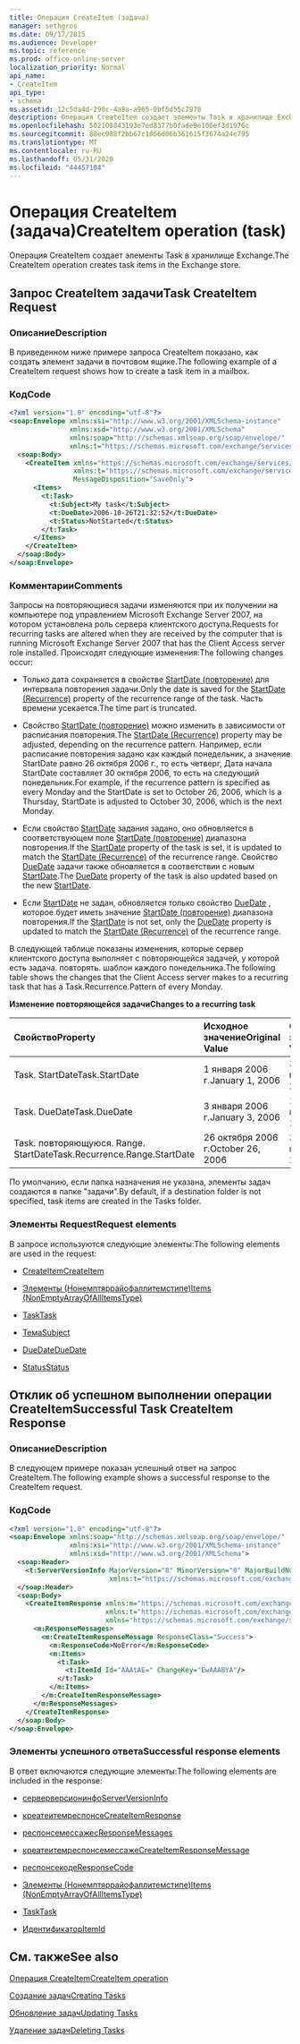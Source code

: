 ```yaml
---
title: Операция CreateItem (задача)
manager: sethgros
ms.date: 09/17/2015
ms.audience: Developer
ms.topic: reference
ms.prod: office-online-server
localization_priority: Normal
api_name:
- CreateItem
api_type:
- schema
ms.assetid: 12c5da4d-290c-4a8a-a965-0bf5d55c7978
description: Операция CreateItem создает элементы Task в хранилище Exchange.
ms.openlocfilehash: 502108843193e7ed8377b0fade9e106ef3d1976c
ms.sourcegitcommit: 88ec988f2bb67c1866d06b361615f3674a24e795
ms.translationtype: MT
ms.contentlocale: ru-RU
ms.lasthandoff: 05/31/2020
ms.locfileid: "44457104"
---
```

# <a name="createitem-operation-task"></a><span data-ttu-id="81a22-103">Операция CreateItem (задача)</span><span class="sxs-lookup"><span data-stu-id="81a22-103">CreateItem operation (task)</span></span>

<span data-ttu-id="81a22-104">Операция CreateItem создает элементы Task в хранилище Exchange.</span><span class="sxs-lookup"><span data-stu-id="81a22-104">The CreateItem operation creates task items in the Exchange store.</span></span>
  
## <a name="task-createitem-request"></a><span data-ttu-id="81a22-105">Запрос CreateItem задачи</span><span class="sxs-lookup"><span data-stu-id="81a22-105">Task CreateItem Request</span></span>

### <a name="description"></a><span data-ttu-id="81a22-106">Описание</span><span class="sxs-lookup"><span data-stu-id="81a22-106">Description</span></span>

<span data-ttu-id="81a22-107">В приведенном ниже примере запроса CreateItem показано, как создать элемент задачи в почтовом ящике.</span><span class="sxs-lookup"><span data-stu-id="81a22-107">The following example of a CreateItem request shows how to create a task item in a mailbox.</span></span>
  
### <a name="code"></a><span data-ttu-id="81a22-108">Код</span><span class="sxs-lookup"><span data-stu-id="81a22-108">Code</span></span>

```XML
<?xml version="1.0" encoding="utf-8"?>
<soap:Envelope xmlns:xsi="http://www.w3.org/2001/XMLSchema-instance"
               xmlns:xsd="http://www.w3.org/2001/XMLSchema"
               xmlns:soap="http://schemas.xmlsoap.org/soap/envelope/"
               xmlns:t="https://schemas.microsoft.com/exchange/services/2006/types">
  <soap:Body>
    <CreateItem xmlns="https://schemas.microsoft.com/exchange/services/2006/messages"
                xmlns:t="https://schemas.microsoft.com/exchange/services/2006/types" 
                MessageDisposition="SaveOnly">
      <Items>
        <t:Task>
          <t:Subject>My task</t:Subject>
          <t:DueDate>2006-10-26T21:32:52</t:DueDate>
          <t:Status>NotStarted</t:Status>
        </t:Task>
      </Items>
    </CreateItem>
  </soap:Body>
</soap:Envelope>
```

### <a name="comments"></a><span data-ttu-id="81a22-109">Комментарии</span><span class="sxs-lookup"><span data-stu-id="81a22-109">Comments</span></span>

<span data-ttu-id="81a22-110">Запросы на повторяющиеся задачи изменяются при их получении на компьютере под управлением Microsoft Exchange Server 2007, на котором установлена роль сервера клиентского доступа.</span><span class="sxs-lookup"><span data-stu-id="81a22-110">Requests for recurring tasks are altered when they are received by the computer that is running Microsoft Exchange Server 2007 that has the Client Access server role installed.</span></span> <span data-ttu-id="81a22-111">Происходят следующие изменения:</span><span class="sxs-lookup"><span data-stu-id="81a22-111">The following changes occur:</span></span>
  
- <span data-ttu-id="81a22-112">Только дата сохраняется в свойстве [StartDate (повторение)](startdate-recurrence.md) для интервала повторения задачи.</span><span class="sxs-lookup"><span data-stu-id="81a22-112">Only the date is saved for the [StartDate (Recurrence)](startdate-recurrence.md) property of the recurrence range of the task.</span></span> <span data-ttu-id="81a22-113">Часть времени усекается.</span><span class="sxs-lookup"><span data-stu-id="81a22-113">The time part is truncated.</span></span> 
    
- <span data-ttu-id="81a22-114">Свойство [StartDate (повторение)](startdate-recurrence.md) можно изменить в зависимости от расписания повторения.</span><span class="sxs-lookup"><span data-stu-id="81a22-114">The [StartDate (Recurrence)](startdate-recurrence.md) property may be adjusted, depending on the recurrence pattern.</span></span> <span data-ttu-id="81a22-115">Например, если расписание повторения задано как каждый понедельник, а значение StartDate равно 26 октября 2006 г., то есть четверг, Дата начала StartDate составляет 30 октября 2006, то есть на следующий понедельник.</span><span class="sxs-lookup"><span data-stu-id="81a22-115">For example, if the recurrence pattern is specified as every Monday and the StartDate is set to October 26, 2006, which is a Thursday, StartDate is adjusted to October 30, 2006, which is the next Monday.</span></span> 
    
- <span data-ttu-id="81a22-116">Если свойство [StartDate](startdate.md) задания задано, оно обновляется в соответствующем поле [StartDate (повторение)](startdate-recurrence.md) диапазона повторения.</span><span class="sxs-lookup"><span data-stu-id="81a22-116">If the [StartDate](startdate.md) property of the task is set, it is updated to match the [StartDate (Recurrence)](startdate-recurrence.md) of the recurrence range.</span></span> <span data-ttu-id="81a22-117">Свойство [DueDate](duedate.md) задачи также обновляется в соответствии с новым [StartDate](startdate.md).</span><span class="sxs-lookup"><span data-stu-id="81a22-117">The [DueDate](duedate.md) property of the task is also updated based on the new [StartDate](startdate.md).</span></span>
    
- <span data-ttu-id="81a22-118">Если [StartDate](startdate.md) не задан, обновляется только свойство [DueDate](duedate.md) , которое будет иметь значение [StartDate (повторение)](startdate-recurrence.md) диапазона повторения.</span><span class="sxs-lookup"><span data-stu-id="81a22-118">If the [StartDate](startdate.md) is not set, only the [DueDate](duedate.md) property is updated to match the [StartDate (Recurrence)](startdate-recurrence.md) of the recurrence range.</span></span> 
    
<span data-ttu-id="81a22-119">В следующей таблице показаны изменения, которые сервер клиентского доступа выполняет с повторяющейся задачей, у которой есть задача. повторять. шаблон каждого понедельника.</span><span class="sxs-lookup"><span data-stu-id="81a22-119">The following table shows the changes that the Client Access server makes to a recurring task that has a Task.Recurrence.Pattern of every Monday.</span></span>
  
<span data-ttu-id="81a22-120">**Изменение повторяющейся задачи**</span><span class="sxs-lookup"><span data-stu-id="81a22-120">**Changes to a recurring task**</span></span>

|<span data-ttu-id="81a22-121">**Свойство**</span><span class="sxs-lookup"><span data-stu-id="81a22-121">**Property**</span></span>|<span data-ttu-id="81a22-122">**Исходное значение**</span><span class="sxs-lookup"><span data-stu-id="81a22-122">**Original Value**</span></span>|<span data-ttu-id="81a22-123">**Обновленное значение**</span><span class="sxs-lookup"><span data-stu-id="81a22-123">**Updated Value**</span></span>|
|:-----|:-----|:-----|
|<span data-ttu-id="81a22-124">Task. StartDate</span><span class="sxs-lookup"><span data-stu-id="81a22-124">Task.StartDate</span></span>  <br/> |<span data-ttu-id="81a22-125">1 января 2006 г.</span><span class="sxs-lookup"><span data-stu-id="81a22-125">January 1, 2006</span></span>  <br/> |<span data-ttu-id="81a22-126">30 октября 2006 г.</span><span class="sxs-lookup"><span data-stu-id="81a22-126">October 30, 2006</span></span>  <br/> |
|<span data-ttu-id="81a22-127">Task. DueDate</span><span class="sxs-lookup"><span data-stu-id="81a22-127">Task.DueDate</span></span>  <br/> |<span data-ttu-id="81a22-128">3 января 2006 г.</span><span class="sxs-lookup"><span data-stu-id="81a22-128">January 3, 2006</span></span>  <br/> |<span data-ttu-id="81a22-129">1 ноября 2006 г.</span><span class="sxs-lookup"><span data-stu-id="81a22-129">November 1, 2006</span></span>  <br/> |
|<span data-ttu-id="81a22-130">Task. повторяющуюся. Range. StartDate</span><span class="sxs-lookup"><span data-stu-id="81a22-130">Task.Recurrence.Range.StartDate</span></span>  <br/> |<span data-ttu-id="81a22-131">26 октября 2006 г.</span><span class="sxs-lookup"><span data-stu-id="81a22-131">October 26, 2006</span></span>  <br/> |<span data-ttu-id="81a22-132">30 октября 2006 г.</span><span class="sxs-lookup"><span data-stu-id="81a22-132">October 30, 2006</span></span>  <br/> |
   
<span data-ttu-id="81a22-133">По умолчанию, если папка назначения не указана, элементы задач создаются в папке "задачи".</span><span class="sxs-lookup"><span data-stu-id="81a22-133">By default, if a destination folder is not specified, task items are created in the Tasks folder.</span></span>
  
### <a name="request-elements"></a><span data-ttu-id="81a22-134">Элементы Request</span><span class="sxs-lookup"><span data-stu-id="81a22-134">Request elements</span></span>

<span data-ttu-id="81a22-135">В запросе используются следующие элементы:</span><span class="sxs-lookup"><span data-stu-id="81a22-135">The following elements are used in the request:</span></span>
  
- [<span data-ttu-id="81a22-136">CreateItem</span><span class="sxs-lookup"><span data-stu-id="81a22-136">CreateItem</span></span>](createitem.md)
    
- [<span data-ttu-id="81a22-137">Элементы (Нонемптяррайофаллитемстипе)</span><span class="sxs-lookup"><span data-stu-id="81a22-137">Items (NonEmptyArrayOfAllItemsType)</span></span>](items-nonemptyarrayofallitemstype.md)
    
- [<span data-ttu-id="81a22-138">Task</span><span class="sxs-lookup"><span data-stu-id="81a22-138">Task</span></span>](task.md)
    
- [<span data-ttu-id="81a22-139">Тема</span><span class="sxs-lookup"><span data-stu-id="81a22-139">Subject</span></span>](subject.md)
    
- [<span data-ttu-id="81a22-140">DueDate</span><span class="sxs-lookup"><span data-stu-id="81a22-140">DueDate</span></span>](duedate.md)
    
- [<span data-ttu-id="81a22-141">Status</span><span class="sxs-lookup"><span data-stu-id="81a22-141">Status</span></span>](status.md)
    
## <a name="successful-task-createitem-response"></a><span data-ttu-id="81a22-142">Отклик об успешном выполнении операции CreateItem</span><span class="sxs-lookup"><span data-stu-id="81a22-142">Successful Task CreateItem Response</span></span>

### <a name="description"></a><span data-ttu-id="81a22-143">Описание</span><span class="sxs-lookup"><span data-stu-id="81a22-143">Description</span></span>

<span data-ttu-id="81a22-144">В следующем примере показан успешный ответ на запрос CreateItem.</span><span class="sxs-lookup"><span data-stu-id="81a22-144">The following example shows a successful response to the CreateItem request.</span></span>
  
### <a name="code"></a><span data-ttu-id="81a22-145">Код</span><span class="sxs-lookup"><span data-stu-id="81a22-145">Code</span></span>

```XML
<?xml version="1.0" encoding="utf-8"?>
<soap:Envelope xmlns:soap="http://schemas.xmlsoap.org/soap/envelope/" 
               xmlns:xsi="http://www.w3.org/2001/XMLSchema-instance" 
               xmlns:xsd="http://www.w3.org/2001/XMLSchema">
  <soap:Header>
    <t:ServerVersionInfo MajorVersion="8" MinorVersion="0" MajorBuildNumber="653" MinorBuildNumber="0" 
                         xmlns:t="https://schemas.microsoft.com/exchange/services/2006/types"/>
  </soap:Header>
  <soap:Body>
    <CreateItemResponse xmlns:m="https://schemas.microsoft.com/exchange/services/2006/messages" 
                        xmlns:t="https://schemas.microsoft.com/exchange/services/2006/types" 
                        xmlns="https://schemas.microsoft.com/exchange/services/2006/messages">
      <m:ResponseMessages>
        <m:CreateItemResponseMessage ResponseClass="Success">
          <m:ResponseCode>NoError</m:ResponseCode>
          <m:Items>
            <t:Task>
              <t:ItemId Id="AAAtAE=" ChangeKey="EwAAABYA"/>
            </t:Task>
          </m:Items>
        </m:CreateItemResponseMessage>
      </m:ResponseMessages>
    </CreateItemResponse>
  </soap:Body>
</soap:Envelope>
```

### <a name="successful-response-elements"></a><span data-ttu-id="81a22-146">Элементы успешного ответа</span><span class="sxs-lookup"><span data-stu-id="81a22-146">Successful response elements</span></span>

<span data-ttu-id="81a22-147">В ответ включаются следующие элементы:</span><span class="sxs-lookup"><span data-stu-id="81a22-147">The following elements are included in the response:</span></span>
  
- [<span data-ttu-id="81a22-148">серверверсионинфо</span><span class="sxs-lookup"><span data-stu-id="81a22-148">ServerVersionInfo</span></span>](serverversioninfo.md)
    
- [<span data-ttu-id="81a22-149">креатеитемреспонсе</span><span class="sxs-lookup"><span data-stu-id="81a22-149">CreateItemResponse</span></span>](createitemresponse.md)
    
- [<span data-ttu-id="81a22-150">респонсемессажес</span><span class="sxs-lookup"><span data-stu-id="81a22-150">ResponseMessages</span></span>](responsemessages.md)
    
- [<span data-ttu-id="81a22-151">креатеитемреспонсемессаже</span><span class="sxs-lookup"><span data-stu-id="81a22-151">CreateItemResponseMessage</span></span>](createitemresponsemessage.md)
    
- [<span data-ttu-id="81a22-152">респонсекоде</span><span class="sxs-lookup"><span data-stu-id="81a22-152">ResponseCode</span></span>](responsecode.md)
    
- [<span data-ttu-id="81a22-153">Элементы (Нонемптяррайофаллитемстипе)</span><span class="sxs-lookup"><span data-stu-id="81a22-153">Items (NonEmptyArrayOfAllItemsType)</span></span>](items-nonemptyarrayofallitemstype.md)
    
- [<span data-ttu-id="81a22-154">Task</span><span class="sxs-lookup"><span data-stu-id="81a22-154">Task</span></span>](task.md)
    
- [<span data-ttu-id="81a22-155">Идентификатор</span><span class="sxs-lookup"><span data-stu-id="81a22-155">ItemId</span></span>](itemid.md)
    
## <a name="see-also"></a><span data-ttu-id="81a22-156">См. также</span><span class="sxs-lookup"><span data-stu-id="81a22-156">See also</span></span>



[<span data-ttu-id="81a22-157">Операция CreateItem</span><span class="sxs-lookup"><span data-stu-id="81a22-157">CreateItem operation</span></span>](createitem-operation.md)


[<span data-ttu-id="81a22-158">Создание задач</span><span class="sxs-lookup"><span data-stu-id="81a22-158">Creating Tasks</span></span>](https://msdn.microsoft.com/library/0ef97334-e8a0-4f67-a23a-dd9e2bbad49f%28Office.15%29.aspx)
  
[<span data-ttu-id="81a22-159">Обновление задач</span><span class="sxs-lookup"><span data-stu-id="81a22-159">Updating Tasks</span></span>](https://msdn.microsoft.com/library/0a1bf360-d40c-4a99-929b-4c73a14394d5%28Office.15%29.aspx)
  
[<span data-ttu-id="81a22-160">Удаление задач</span><span class="sxs-lookup"><span data-stu-id="81a22-160">Deleting Tasks</span></span>](https://msdn.microsoft.com/library/a3d7e25f-8a35-4901-b1d9-d31f418ab340%28Office.15%29.aspx)

